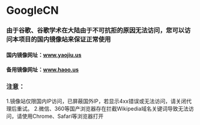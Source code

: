 # GoogleCN
### 由于谷歌、谷歌学术在大陆由于不可抗拒的原因无法访问，您可以访问本项目的国内镜像站来保证正常使用
#### 国内镜像网址：www.yaojiu.us
#### 备用镜像网址：www.haoo.us
### 注意：
1.镜像站仅限国内IP访问，已屏蔽国外IP，若显示4xx错误或无法访问，请关闭代理后重试。  2.微信、360等国产浏览器存在拦截Wikipedia域名关键词导致无法访问，请使用Chrome、Safari等浏览器打开
